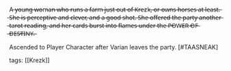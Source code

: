 A ̶y̶o̶u̶n̶g̶ ̶w̶o̶m̶a̶n̶ ̶w̶h̶o̶ ̶r̶u̶n̶s̶ ̶a̶ ̶f̶a̶r̶m̶ ̶j̶u̶s̶t̶ ̶o̶u̶t̶ ̶o̶f̶ ̶K̶r̶e̶zk̶,̶ ̶o̶r̶ ̶o̶w̶n̶s̶ ̶h̶o̶r̶s̶e̶s̶ ̶a̶t̶ ̶l̶e̶a̶s̶t̶.̶ ̶S̶h̶e̶ ̶i̶s̶ ̶p̶e̶r̶c̶e̶p̶t̶i̶v̶e̶ ̶a̶n̶d̶ ̶c̶l̶e̶v̶e̶r̶,̶ ̶a̶n̶d̶ ̶a̶ ̶g̶o̶o̶d̶ ̶s̶h̶o̶t̶.̶ ̶S̶h̶e̶ ̶o̶f̶f̶e̶r̶e̶d̶ ̶t̶h̶e̶ ̶p̶a̶r̶t̶y̶ ̶a̶n̶o̶t̶h̶e̶r̶ ̶t̶a̶r̶o̶t̶ ̶r̶e̶a̶d̶i̶n̶g̶,̶ ̶a̶n̶d̶ ̶h̶e̶r̶ ̶c̶a̶r̶d̶s̶ ̶b̶u̶r̶s̶t̶ ̶i̶n̶t̶o̶ ̶f̶l̶a̶m̶e̶s̶ ̶u̶n̶d̶e̶r̶ ̶t̶h̶e̶ ̶P̶O̶W̶E̶R̶ ̶O̶F̶ ̶D̶E̶S̶T̶I̶N̶Y̶.̶

Ascended to Player Character after Varian leaves the party.
[#TAASNEAK]

tags: [[Krezk]]

